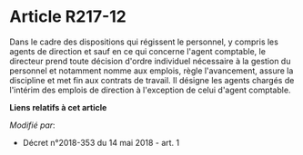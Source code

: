 # Article R217-12

Dans le cadre des dispositions qui régissent le personnel, y compris les agents de direction et sauf en ce qui concerne
l'agent comptable, le directeur prend toute décision d'ordre individuel nécessaire à la gestion du personnel et notamment
nomme aux emplois, règle l'avancement, assure la discipline et met fin aux contrats de travail. Il désigne les agents chargés
de l'intérim des emplois de direction à l'exception de celui d'agent comptable.

**Liens relatifs à cet article**

_Modifié par_:

  - Décret n°2018-353 du 14 mai 2018 - art. 1
